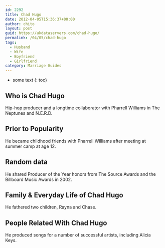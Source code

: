 ```yaml
---
id: 2292
title: Chad Hugo
date: 2012-04-05T15:36:37+00:00
author: chito
layout: post
guid: https://ukdataservers.com/chad-hugo/
permalink: /04/05/chad-hugo
tags:
  - Husband
  - Wife
  - Boyfriend
  - Girlfriend
category: Marriage Guides
---
```


* some text
{: toc}


## Who is  Chad Hugo
                  
                  
                  
Hip-hop producer and a longtime collaborator with Pharrell Williams in The Neptunes and N.E.R.D.
                  
                
                
                
## Prior to Popularity 
                  
                  
                  
He became childhood friends with Pharrell Williams after meeting at summer camp at age 12.
                  
                
                
                
## Random data 
                  
                  
                  
He shared Producer of the Year honors from The Source Awards and the Billboard Music Awards in 2002.
                  
                
                
                
## Family & Everyday Life of Chad Hugo
                  
                  
                  
He fathered two children, Rayna and Chase.
                  
                
                
                
## People Related With  Chad Hugo
                  
                  
                  
He produced songs for a number of successful artists, including Alicia Keys.
                  
                
              
            
          
          
          
    
    
  
